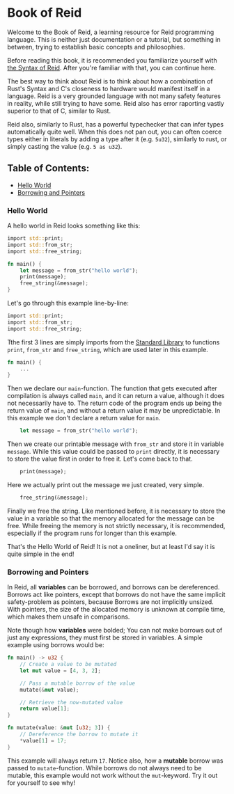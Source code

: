 # Book of Reid

Welcome to the Book of Reid, a learning resource for Reid programming language.
This is neither just documentation or a tutorial, but something in between,
trying to establish basic concepts and philosophies.

Before reading this book, it is recommended you familiarize yourself with [the
Syntax of Reid](./README.md#syntax-and-general-information). After you're
familiar with that, you can continue here.

The best way to think about Reid is to think about how a combination of Rust's
Syntax and C's closeness to hardware would manifest itself in a language. Reid
is a very grounded language with not many safety features in reality, while
still trying to have some. Reid also has error raporting vastly superior to that
of C, similar to Rust.

Reid also, similarly to Rust, has a powerful typechecker that can infer types
automatically quite well. When this does not pan out, you can often coerce types
either in literals by adding a type after it (e.g. `5u32`), similarly to rust,
or simply casting the value (e.g. `5 as u32`).

## Table of Contents:
- [Hello World](#hello-world)
- [Borrowing and Pointers](#borrowing-and-pointers)

### Hello World

A hello world in Reid looks something like this:

```rust
import std::print;
import std::from_str;
import std::free_string;

fn main() {
    let message = from_str("hello world");
    print(message);
    free_string(&message);
}
```

Let's go through this example line-by-line:

```rust
import std::print;
import std::from_str;
import std::free_string;
```

Tthe first 3 lines are simply imports from the [Standard
Library](./standard_library.md) to functions `print`, `from_str` and
`free_string`, which are used later in this example.

```rust
fn main() {
    ...
}
```

Then we declare our `main`-function. The function that gets executed after
compilation is always called `main`, and it can return a value, although it does
not necessarily have to. The return code of the program ends up being the return
value of `main`, and without a return value it may be unpredictable. In this
example we don't declare a return value for `main`.

```rust
    let message = from_str("hello world");
```

Then we create our printable message with `from_str` and store it in variable
`message`. While this value could be passed to `print` directly, it is necessary
to store the value first in order to free it. Let's come back to that.


```rust
    print(message);
```

Here we actually print out the message we just created, very simple.

```rust
    free_string(&message);
```

Finally we free the string. Like mentioned before, it is necessary to store the
value in a variable so that the memory allocated for the message can be free.
While freeing the memory is not strictly necessary, it is recommended,
especially if the program runs for longer than this example.

That's the Hello World of Reid! It is not a oneliner, but at least I'd say it is quite simple in the end!

### Borrowing and Pointers

In Reid, all **variables** can be borrowed, and borrows can be dereferenced.
Borrows act like pointers, except that borrows do not have the same implicit
safety-problem as pointers, because Borrows are not implicitly unsized. With
pointers, the size of the allocated memory is unknown at compile time, which
makes them unsafe in comparisons.

Note though how **variables** were bolded; You can not make borrows out of just any expressions, they must first be stored in variables. A simple example using borrows would be:
```rust
fn main() -> u32 {
    // Create a value to be mutated
    let mut value = [4, 3, 2];

    // Pass a mutable borrow of the value
    mutate(&mut value);

    // Retrieve the now-mutated value
    return value[1];
}

fn mutate(value: &mut [u32; 3]) {
    // Dereference the borrow to mutate it
    *value[1] = 17;
}
```

This example will always return `17`. Notice also, how a **mutable** borrow was
passed to `mutate`-function. While borrows do not always need to be mutable,
this example would not work without the `mut`-keyword. Try it out for yourself
to see why!